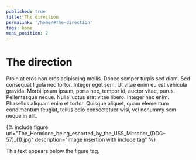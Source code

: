```yaml
---
published: true
title: The direction
permalink: '/home/#The-direction'
tags: home
menu_position: 2
---
```

# The direction

Proin at eros non eros adipiscing mollis. Donec semper turpis sed diam. Sed consequat ligula nec tortor. Integer eget sem. Ut vitae enim eu est vehicula gravida. Morbi ipsum ipsum, porta nec, tempor id, auctor vitae, purus. Pellentesque neque. Nulla luctus erat vitae libero. Integer nec enim. Phasellus aliquam enim et tortor. Quisque aliquet, quam elementum condimentum feugiat, tellus odio consectetuer wisi, vel nonummy sem neque in elit.

{% include figure url="The_Hermione_being_escorted_by_the_USS_Mitscher_(DDG-57)_(1).jpg" description="image insertion with include tag" %}

This text appears below the figure tag. 